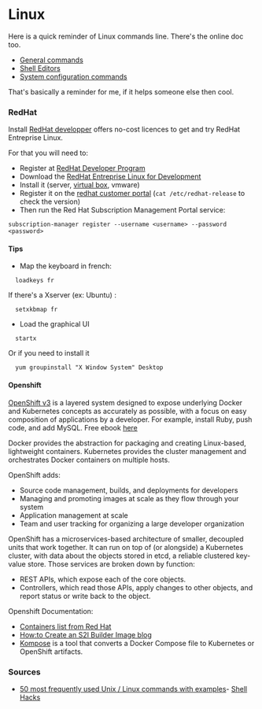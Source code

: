 # Linux

Here is a quick reminder of Linux commands line.
There's the online doc too.

- [General commands](https://github.com/Sylhare/Linux/blob/master/General%20commands.md)
- [Shell Editors](https://github.com/Sylhare/Linux/blob/master/Shell%20Editors.md)
- [System configuration commands](https://github.com/Sylhare/Linux/blob/master/System%20configuration%20commands.md)

That's basically a reminder for me, if it helps someone else then cool.

### RedHat

Install [RedHat developper](https://developers.redhat.com/blog/2016/03/31/no-cost-rhel-developer-subscription-now-available/) offers no-cost licences to get and try RedHat Entreprise Linux.

For that you will need to:

- Register at [RedHat Developer Program](https://developers.redhat.com/)
- Download the [RedHat Entreprise Linux for Development](https://developers.redhat.com/products/rhel/download/)
- Install it (server, [virtual box](https://www.virtualbox.org/), vmware)
- Register it on the [redhat customer portal](https://access.redhat.com/labs/registrationassistant/#/) (`cat /etc/redhat-release` to check the version)
- Then run the Red Hat Subscription Management Portal service:
```
subscription-manager register --username <username> --password <password>
```

#### Tips

- Map the keyboard in french:
```
  loadkeys fr 
```
If there's a Xserver (ex: Ubuntu) :
```
  setxkbmap fr
```

- Load the graphical UI
```
  startx
```
Or if you need to install it
```
  yum groupinstall "X Window System" Desktop
```

#### Openshift

[OpenShift v3](https://docs.openshift.com/enterprise/3.0/architecture/index.html) is a layered system designed to expose underlying Docker and Kubernetes concepts as accurately as possible, with a focus on easy composition of applications by a developer. 
For example, install Ruby, push code, and add MySQL. Free ebook [here](https://www.openshift.com/promotions/for-developers.html )

Docker provides the abstraction for packaging and creating Linux-based, lightweight containers. Kubernetes provides the cluster management and orchestrates Docker containers on multiple hosts.

OpenShift adds:

- Source code management, builds, and deployments for developers
- Managing and promoting images at scale as they flow through your system
- Application management at scale
- Team and user tracking for organizing a large developer organization


OpenShift has a microservices-based architecture of smaller, decoupled units that work together. It can run on top of (or alongside) a Kubernetes cluster, with data about the objects stored in etcd, a reliable clustered key-value store. Those services are broken down by function:

- REST APIs, which expose each of the core objects.
- Controllers, which read those APIs, apply changes to other objects, and report status or write back to the object.

Openshift Documentation:

- [Containers list from Red Hat](https://access.redhat.com/containers/)
- [How:to Create an S2I Builder Image blog](https://blog.openshift.com/create-s2i-builder-image/)
- [Kompose](https://developers.redhat.com/blog/2017/08/02/getting-started-with-kompose/) is a tool that converts a Docker Compose file to Kubernetes or OpenShift artifacts.


### Sources

- [50 most frequently used Unix / Linux commands with examples](http://www.thegeekstuff.com/2010/11/50-linux-commands/)- [Shell Hacks](https://www.shellhacks.com/)